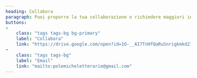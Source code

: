 ```yaml
---
heading: Collabora
paragraph: Puoi proporre la tua collaborazione o richiedere maggiori informazioni compilando il modulo oppure via email.
buttons:
-
	class: "tags tags-bg bg-primary"
	label: "Collabora"
	link: "https://drive.google.com/open?id=1O-__AI7TnHfQaRuSnrigkmkd21QK9P6ajS6PPBmiB4o"
-
	class: "tags tags-bg"
	label: "Email"
	link: "mailto:polemicheletterarie@gmail.com"
---
```

